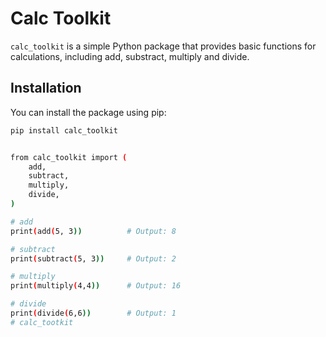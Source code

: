 # Calc Toolkit

`calc_toolkit` is a simple Python package that provides basic functions for calculations, including add, substract, multiply and divide.

## Installation

You can install the package using pip:

```bash
pip install calc_toolkit


from calc_toolkit import (
    add,
    subtract,
    multiply,
    divide,
)

# add
print(add(5, 3))          # Output: 8

# subtract
print(subtract(5, 3))     # Output: 2

# multiply
print(multiply(4,4))      # Output: 16

# divide
print(divide(6,6))        # Output: 1
# calc_tootkit
